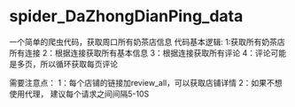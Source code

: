 # spider_DaZhongDianPing_data
一个简单的爬虫代码，获取周口所有奶茶店信息
代码基本逻辑:
  1:获取所有奶茶店所有连接
  2：根据连接获取所有基本信息
  3：根据连接获取所有评论
  4：评论可能是多页，所以循环获取每页评论

需要注意点：
1：每个店铺的链接加review_all，可以获取店铺详情
2：如果不想使用代理， 建议每个请求之间间隔5-10S

